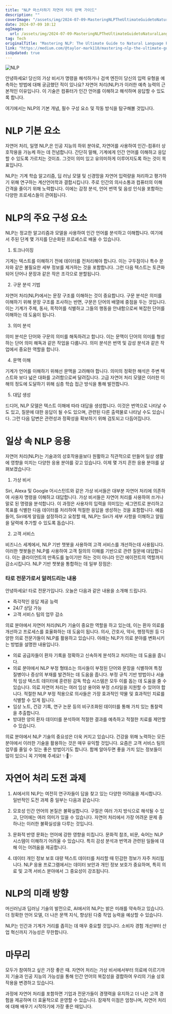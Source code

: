 ```yaml
---
title: "NLP 마스터하기 자연어 처리 완벽 가이드"
description: ""
coverImage: "/assets/img/2024-07-09-MasteringNLPTheUltimateGuidetoNaturalLanguageProcessing_0.png"
date: 2024-07-09 10:12
ogImage:
  url: /assets/img/2024-07-09-MasteringNLPTheUltimateGuidetoNaturalLanguageProcessing_0.png
tag: Tech
originalTitle: "Mastering NLP: The Ultimate Guide to Natural Language Processing"
link: "https://medium.com/@taylor-mark110/mastering-nlp-the-ultimate-guide-to-natural-language-processing-f64a37dfcc4f"
isUpdated: true
---
```


![NLP](/assets/img/2024-07-09-MasteringNLPTheUltimateGuidetoNaturalLanguageProcessing_0.png)

안녕하세요! 당신의 가상 비서가 명령을 해석하거나 검색 엔진이 당신의 입력 유형을 예측하는 방법에 대해 궁금했던 적이 있나요? 자연어 처리(NLP)가 이러한 예측 능력의 근본적인 이유입니다. 이 기술은 컴퓨터가 인간 언어를 이해하고 해석하며 응답할 수 있도록 합니다.

여기에서는 NLP의 기본 개념, 필수 구성 요소 및 작동 방식을 탐구해볼 것입니다.

# NLP 기본 요소

<div class="content-ad"></div>

자연어 처리, 일명 NLP,은 인공 지능의 하위 분야로, 자연어를 사용하여 인간-컴퓨터 상호작용을 가능케 하는 데 전념합니다. 간단히 말해, 기계에게 인간 언어를 이해하고 응답할 수 있도록 가르치는 것이죠. 그것이 의미 있고 유의미하게 이루어지도록 하는 것이 목표입니다.

NLP는 기계 학습 알고리즘, 딥 러닝 모델 및 신경망을 자연어 입력량을 처리하고 평가하기 위해 연구하는 계산언어학과 결합시킵니다. 주로 인간의 의사소통과 컴퓨터의 이해 간격을 줄이기 위해 노력합니다. 이에는 감정 분석, 언어 번역 및 음성 인식을 포함하는 다양한 프로세스들이 관여됩니다.

# NLP의 주요 구성 요소

NLP는 정교한 알고리즘과 모델을 사용하여 인간 언어를 분석하고 이해합니다. 여기에서 주된 단계 몇 가지를 단순화된 프로세스로 배울 수 있습니다.

<div class="content-ad"></div>

1. 토크나이징

기계는 텍스트를 이해하기 전에 데이터를 전처리해야 합니다. 이는 구두점이나 특수 문자와 같은 불필요한 세부 정보를 제거하는 것을 포함합니다. 그런 다음 텍스트는 토큰화되어 단어나 문장과 같은 작은 조각으로 분할됩니다.

2. 구문 분석 기법

자연어 처리(NLP)에서는 문장 구조를 이해하는 것이 중요합니다. 구문 분석은 의미를 이해하기 위해 문장 구조를 조사하는 반면, 구문은 단어의 배열에 중점을 두는 것입니다. 이는 기계가 주체, 동사, 목적어를 식별하고 그들의 행동을 안내함으로써 복잡한 단어를 이해하는 데 도움이 됩니다.

<div class="content-ad"></div>

3. 의미 분석

의미 분석은 단어와 구문의 의미를 해독하려고 합니다. 이는 문맥이 단어의 의미를 형성하는 단어 의미 해독과 같은 작업을 다룹니다. 의미 분석은 번역 및 감성 분석과 같은 작업에서 중요한 역할을 합니다.

4. 문맥 이해

기계가 언어를 이해하기 위해선 문맥을 고려해야 합니다. 의미의 정확한 해석은 주변 텍스트와 보다 넓은 대화를 고려함으로써 달려집니다. 고급 자연어 처리 모델은 이러한 이해의 정도에 도달하기 위해 심층 학습 접근 방식을 통해 발전합니다.

<div class="content-ad"></div>

5. 대답 생성

드디어, NLP 모델은 텍스트 이해에 따라 대답을 생성합니다. 이것은 번역으로 나타날 수도 있고, 질문에 대한 응답이 될 수도 있으며, 관련된 다른 출력물로 나타날 수도 있습니다. 그런 다음 답변은 관련성과 정확성을 확보하기 위해 검토되고 다듬어집니다.

# 일상 속 NLP 응용

자연어 처리(NLP)는 기술과의 상호작용을보다 원활하고 직관적으로 만들어 일상 생활에 영향을 미치는 다양한 응용 분야를 갖고 있습니다. 이제 몇 가지 흔한 응용 분야를 살펴보겠습니다:

<div class="content-ad"></div>

1. 가상 비서

Siri, Alexa 및 Google 어시스턴트와 같은 가상 비서들은 대부분 자연어 처리에 의존하여 사용자 명령을 이해하고 대답합니다. 가상 비서들은 자연어 처리를 사용하여 쓰거나 말로 된 명령을 분석합니다. 이 과정은 사용자의 입력을 의미있는 세그먼트로 분리하고 목표를 식별한 다음 데이터를 처리하여 적절한 응답을 생성하는 것을 포함합니다. 예를 들어, Siri에게 알림을 설정하라고 요청할 때, NLP는 Siri가 세부 사항을 이해하고 알림을 달력에 추가할 수 있도록 돕습니다.

2. 고객 서비스

비즈니스 세계에서, NLP 기반 챗봇을 사용하여 고객 서비스를 개선하는데 사용됩니다. 이러한 챗봇들은 NLP를 사용하여 고객 질의의 이해를 기반으로 관련 질문에 대답합니다. 이는 클라이언트의 만족도를 높이기만 하는 것이 아니라 인간 에이전트의 역할까지 감소시킵니다. NLP 기반 챗봇을 통합하는 데 일부 장점은:

<div class="content-ad"></div>

### 타로 전문가로서 알려드리는 내용

안녕하세요! 타로 전문가입니다. 오늘은 다음과 같은 내용을 소개해 드립니다.

- 즉각적인 응답 제공 능력
- 24/7 상담 가능
- 고객 서비스 팀의 업무 감소

의료 분야에서 자연어 처리(NLP) 기술이 중요한 역할을 하고 있는데, 이는 환자 의료를 개선하고 프로세스를 효율화하는 데 도움이 됩니다. 의사, 간호사, 약사, 행정직원 등 다양한 의료 전문가들이 NLP를 활용하고 있습니다. 아래는 NLP가 의료 분야를 변화시키는 방법을 설명한 내용입니다.

- 의료 공급자들이 환자 기록을 정확하고 신속하게 분석하고 처리하는 데 도움을 줍니다.
- 의료 분야에서 NLP 부정 형태소는 의사들이 부정된 단어와 문장을 식별하여 특정 질병이나 증상의 부재를 발견하는 데 도움을 줍니다. 부정 규칙 기반 방법이나 서술적 임상 텍스트 데이터에 훈련된 감독 학습 시스템은 모두 이를 돕는 데 도움을 줄 수 있습니다. 의료 자연어 처리는 여러 임상 용어와 부정 스타일을 지원할 수 있어야 합니다. 적절한 NLP 부정 적용으로 의사들은 가장 효과적인 약물 및 효과적인 치료를 식별할 수 있게 됩니다.
- 임상 노트, 건강 기록, 연구 논문 등의 비구조화된 데이터를 통해 가치 있는 통찰력을 추출합니다.
- 방대한 양의 환자 데이터를 분석하여 적절한 결과를 예측하고 적절한 치료를 제안할 수 있습니다.

의료 분야에서 NLP 기술의 중요성은 더욱 커지고 있습니다. 건강을 위해 노력하는 모든 분야에서 이러한 기술을 활용하는 것은 매우 유익할 것입니다. 요즘은 고객 서비스 팀의 업무를 줄일 수 있는 좋은 방법이기도 합니다. 함께 알아두면 좋을 가치 있는 정보들이 많이 있으니 꼭 기억해 주세요! ✨🔮✨

<div class="content-ad"></div>

# 자연어 처리 도전 과제

1. AI에서의 NLP는 여전히 연구자들이 답을 찾고 있는 다양한 어려움을 제시합니다. 일반적인 도전 과제 중 일부는 다음과 같습니다:

2. 모호성 인간 언어의 본질은 불확실합니다. 구절은 여러 가지 방식으로 해석될 수 있고, 단어에는 여러 의미가 있을 수 있습니다. 자연어 처리에서 가장 어려운 문제 중 하나는 이러한 불확실성을 다루는 것입니다.

3. 문화적 반영 문화는 언어에 강한 영향을 미칩니다. 문화적 참조, 비문, 숙어는 NLP 시스템이 이해하기 어려울 수 있습니다. 특히 감성 분석과 번역과 관련된 일들에 대해 이는 어려움을 제공합니다.

<div class="content-ad"></div>

4. 데이터 개인 정보 보호 대량 텍스트 데이터를 처리할 때 민감한 정보가 자주 처리됩니다. NLP 응용 프로그램에서는 데이터 보안과 개인 정보 보호가 중요하며, 특히 의료 및 고객 서비스 분야에서 그 중요성이 강조됩니다.

# NLP의 미래 방향

머신러닝과 딥러닝 기술의 발전으로, AI에서의 NLP는 밝은 미래를 약속하고 있습니다. 더 정확한 언어 모델, 더 나은 문맥 지식, 향상된 다중 작업 능력을 예상할 수 있습니다.

NLP는 인간과 기계가 거리를 좁히는 데 매우 중요할 것입니다. 소비자 경험 개선부터 산업 혁신까지 가능성은 무한합니다.

<div class="content-ad"></div>

# 마무리

모두가 참여하고 싶은 가장 좋은 때. 자연어 처리는 가상 비서에서부터 의료에 이르기까지 기술과 인공 지능의 가능성을 통해 인간 언어의 복잡성을 결합하여 우리의 기술 상호 작용을 변경하고 있습니다.

과정에 자연어 처리를 포함하면 기업과 전문가들이 경쟁력을 유지하고 더 나은 고객 경험을 제공하며 더 효율적으로 운영할 수 있습니다. 잠재적 이점은 엄청나며, 자연어 처리에 대해 배우기 시작하기에 가장 좋은 때입니다.
